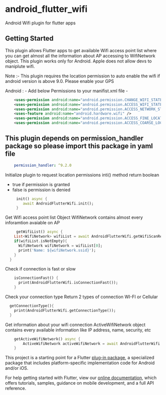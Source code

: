 # android_flutter_wifi

Android Wifi plugin for flutter apps

## Getting Started

This plugin allows Flutter apps to get available Wifi access point list where you can get almost all
the information about AP accessing to WifiNetwork object. This plugin works only for Android. Apple
does not allow devs to maniplute wifi.

Note :- This plugin requires the location permission to auto enable the wifi if android version is
above 9.0. Please enable your GPS 

Android : - Add below Permissions to your manifist.xml file -

``` xml
    <uses-permission android:name="android.permission.CHANGE_WIFI_STATE"/>
    <uses-permission android:name="android.permission.ACCESS_WIFI_STATE"/>
    <uses-permission android:name="android.permission.ACCESS_NETWORK_STATE" />
    <uses-feature android:name="android.hardware.wifi" />
    <uses-permission android:name="android.permission.ACCESS_FINE_LOCATION" />
    <uses-permission android:name="android.permission.ACCESS_COARSE_LOCATION" />
```

## This plugin depends on permission_handler package so please import this package in yaml file

``` yaml
    permission_handler: ^9.2.0
```

Initialize plugin to request location permissions inti() method return boolean 
- true if permission is granted 
- false is permission is denied

``` dart
     init() async {
        await AndroidFlutterWifi.init();
     }
```

Get Wifi access point list Object WifiNetwork contains almost every inforamtion avaiable on AP

``` dart
     getWifiList() async {
    List<WifiNetwork> wifiList = await AndroidFlutterWifi.getWifiScanResult();
    if(wifiList.isNotEmpty){
      WifiNetwork wifiNetwork = wifiList[0];
      print('Name: ${wifiNetwork.ssid}');
    }
  }
```

Check if connection is fast or slow

```dart
    isConnectionFast() {
      print(AndroidFlutterWifi.isConnectionFast());
    }
```

Check your connection type
Return 2 types of connection WI-FI or Cellular

```dart
  getConnectionType(){
    print(AndroidFlutterWifi.getConnectionType());
  }
```
Get information about your wifi connection 
ActiveWifiNetwork object contains every available information like IP address, name, security, etc
```` dart
    getActiveWifiNetwork() async {
        ActiveWifiNetwork activeWifiNetwork = await AndroidFlutterWifi.getActiveWifiInfo();
    }
````

This project is a starting point for a Flutter
[plug-in package](https://flutter.dev/developing-packages/), a specialized package that includes
platform-specific implementation code for Android and/or iOS.

For help getting started with Flutter, view our
[online documentation](https://flutter.dev/docs), which offers tutorials, samples, guidance on
mobile development, and a full API reference.


